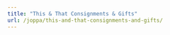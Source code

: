 ```yaml
---
title: "This & That Consignments & Gifts"
url: /joppa/this-and-that-consignments-and-gifts/
---
```

